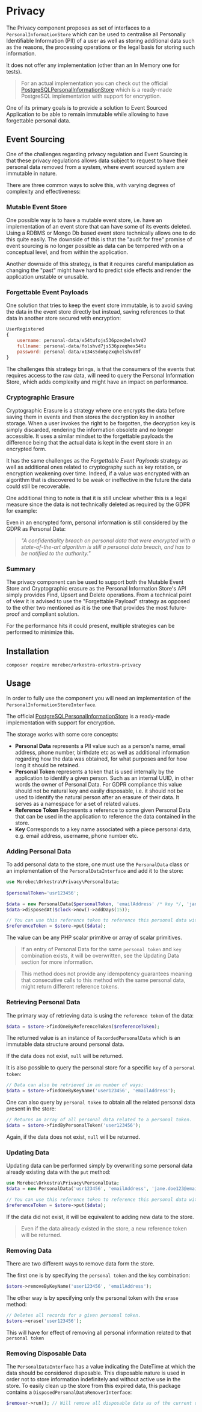 # Privacy
The Privacy component proposes as set of interfaces to a `PersonalInformationStore` which can be used to centralise
all Personally Identifiable Information (PII) of a user as well as storing additional data such as the reasons, the processing
operations or the legal basis for storing such information.

It does not offer any implementation (other than an In Memory one for tests).

> For an actual implementation you can check out the official [PostgreSQLPersonalInformationStore]() which is a ready-made 
PostgreSQL implementation with support for encryption.

One of its primary goals is to provide a solution to Event Sourced Application to be able to remain immutable
while allowing to have forgettable personal data.

## Event Sourcing
One of the challenges regarding privacy regulation and Event Sourcing is that these privacy regulations allows
data subject to request to have their personal data removed from a system, where event sourced system are immutable in nature.

There are three common ways to solve this, with varying degrees of complexity and effectiveness:

### Mutable Event Store
One possible way is to have a mutable event store, i.e. have an implementation of an event store that can have some of its events deleted.
Using a RDBMS or Mongo Db based event store technically allows one to do this quite easily.
The downside of this is that the "audit for free" promise of event sourcing is no longer possible as data
can be tempered with on a conceptual level, and from within the application.

Another downside of this strategy, is that it requires careful manipulation as changing the "past"
might have hard to predict side effects and render the application unstable or unusable.


### Forgettable Event Payloads
One solution that tries to keep the event store immutable, is to avoid saving the data in the event store directly but instead, saving
references to that data in another store secured with encryption:

```javascript
UserRegistered
{
    username: personal-data/x54tufojs536pzeqhelshvd7
    fullname: personal-data/folshvd7js536pzeqhex54tu
    password: personal-data/x134s5do6pzxqhelshvd8f
}
```

The challenges this strategy brings, is that the consumers of the events that requires access to the raw data,
will need to query the Personal Information Store, which adds complexity and might have an impact on performance.

### Cryptographic Erasure
Cryptographic Erasure is a strategy where one encrypts the data before saving them in events
and then stores the decryption key in another storage. When a user invokes the right to be forgotten, the
decryption key is simply discarded, rendering the information obsolete and no longer accessible.
It uses a similar mindset to the forgettable payloads the difference being that the actual data 
is kept in the event store in an encrypted form.

It has the same challenges as the *Forgettable Event Payloads* strategy as well as additional ones
related to cryptography such as key rotation, or encryption weakening over time.
Indeed, if a value was encrypted with an algorithm that is discovered to be weak or ineffective in the future
the data could still be recoverable.

One additional thing to note is that it is still unclear whether this is a legal measure since the data is
not technically deleted as required by the GDPR for example:

Even in an encrypted form, personal information is still considered by the GDPR as Personal Data:
> 
> *"A confidentiality breach on personal data that were encrypted with a state-of-the-art algorithm is still a personal data breach, and has to be notified to the authority."*
 


### Summary
The privacy component can be used to support both the Mutable Event Store and Cryptographic erasure
as the Personal Information Store's API simply provides Find, Upsert and Delete operations.
From a technical point of view it is advised to use the "Forgettable Payload" strategy as opposed 
to the other two mentioned as it is the one that provides the most future-proof and compliant solution.

For the performance hits it could present, multiple strategies can be performed to minimize this.

## Installation

```shell
composer require morebec/orkestra-orkestra-privacy
```

## Usage
In order to fully use the component you will need an implementation of the `PersonalInformationStoreInterface`.

The official [PostgreSQLPersonalInformationStore]() is a ready-made implementation with support for encryption.

The storage works with some core concepts:
- **Personal Data** represents a PII value such as a person's name, email address, phone number, birthdate etc as well as additional information regarding how the data was obtained, 
  for what purposes and for how long it should be retained.
- **Personal Token** represents a token that is used internally by the application to identify a given person. Such as an internal UUID, in other words the owner of Personal Data. 
  For GDPR compliance this value should not be natural key and easily disposable, i.e. it should not be used to identify the natural person after an erasure of their data.
  It serves as a namespace for a set of related values.
- **Reference Token** Represents a reference to some given Personal Data that can be used in the application to reference the data contained in the store.
- **Key** Corresponds to a key name associated with a piece personal data, e.g. email address, username, phone number etc.


### Adding Personal Data
To add personal data to the store, one must use the `PersonalData` class or an implementation of the `PersonalDataInterface` and add it to the store:

```php
use Morebec\Orkestra\Privacy\PersonalData;
 
$personalToken='usr123456';

$data = new PersonalData($personalToken, 'emailAddress' /* key */, 'jane.doe@email.com' /* value */, 'registration_form' /* source */);
$data->disposedAt($clock->now()->addDays(15));

// You can use this reference token to reference this personal data within the store in your application code.
$referenceToken = $store->put($data);
```

The value can be any PHP scalar primitive or array of scalar primitives.

> If an entry of Personal Data for the same `personal token` and `key` combination exists, it will be overwritten, 
> see the Updating Data section for more information.

> This method does not provide any idempotency guarantees meaning that
> consecutive calls to this method with the same personal data, might return
> different reference tokens.

### Retrieving Personal Data
The primary way of retrieving data is using the `reference token` of the data:
```php
$data = $store->findOneByReferenceToken($referenceToken);
```
The returned value is an instance of `RecordedPersonalData` which is an immutable data structure around personal data.

If the data does not exist, `null` will be returned.

It is also possible to query the personal store for a specific `key` of a `personal token`:

```php
// Data can also be retrieved in an number of ways:
$data = $store->findOneByKeyName('user123456', 'emailAddress'); 
```

One can also query by `personal token` to obtain all the related personal data present in the store: 
```php
// Returns an array of all personal data related to a personal token.
$data = $store->findByPersonalToken('user123456');

```

Again, if the data does not exist, `null` will be returned.


### Updating Data
Updating data can be performed simply by overwriting some personal data already existing data with the `put` method:

```php
use Morebec\Orkestra\Privacy\PersonalData;
$data = new PersonalData('usr123456', 'emailAddress', 'jane.doe123@email.com', 'account_settings');

// You can use this reference token to reference this personal data within the store.
$referenceToken = $store->put($data);
```

If the data did not exist, it will be equivalent to adding new data to the store.

> Even if the data already existed in the store, a new reference token will be returned.

### Removing Data
There are two different ways to remove data form the store.

The first one is by specifying the `personal token` and the `key` combination:
```php
$store->removeByKeyName('user123456', 'emailAddress');
```

The other way is by specifying only the personal token with the `erase` method:
```php
// Deletes all records for a given personal token.
$store->erase('user123456');
```

This will have for effect of removing all personal information related to that `personal token`

### Removing Disposable Data
The `PersonalDataInterface` has a value indicating the DateTime at which the data should be considered disposable.
This disposable nature is used in order not to store information indefinitely and without active use in the store.
To easily clean up the store from this expired data, this package contains a `DisposedPersonalDataRemoverInterface`:

```php
$remover->run(); // Will remove all disposable data as of the current date time.
```